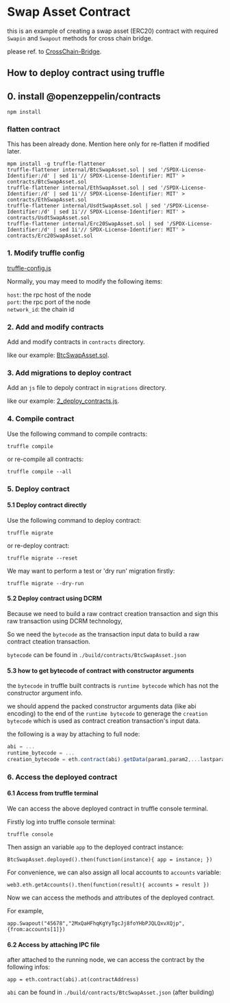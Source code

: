 # Swap Asset Contract

this is an example of creating a swap asset (ERC20) contract with required `Swapin` and `Swapout` methods for cross chain bridge.

please ref. to [CrossChain-Bridge](https://github.com/anyswap/CrossChain-Bridge).

## How to deploy contract using truffle

## 0. install @openzeppelin/contracts

```shell
npm install
```

### flatten contract

This has been already done. Mention here only for re-flatten if modified later.

```shell
mpm install -g truffle-flattener
truffle-flattener internal/BtcSwapAsset.sol | sed '/SPDX-License-Identifier:/d' | sed 1i'// SPDX-License-Identifier: MIT' > contracts/BtcSwapAsset.sol
truffle-flattener internal/EthSwapAsset.sol | sed '/SPDX-License-Identifier:/d' | sed 1i'// SPDX-License-Identifier: MIT' > contracts/EthSwapAsset.sol
truffle-flattener internal/UsdtSwapAsset.sol | sed '/SPDX-License-Identifier:/d' | sed 1i'// SPDX-License-Identifier: MIT' > contracts/UsdtSwapAsset.sol
truffle-flattener internal/Erc20SwapAsset.sol | sed '/SPDX-License-Identifier:/d' | sed 1i'// SPDX-License-Identifier: MIT' > contracts/Erc20SwapAsset.sol
```

### 1. Modify truffle config

[truffle-config.js](
https://github.com/anyswap/mBTC/blob/master/truffle-config.js)
 
 Normally, you may meed to modify the following items:
 
 `host`: the rpc host of the node  
 `port`: the rpc port of the node  
 `network_id`: the chain id

 ### 2. Add and modify contracts

 Add and modify contracts in `contracts` directory.

 like our example: [BtcSwapAsset.sol](https://github.com/anyswap/mBTC/blob/master/contracts/BtcSwapAsset.sol).

### 3. Add migrations to deploy contract

Add an `js` file to depoly contract in `migrations` directory.

like our example: [2_deploy_contracts.js](https://github.com/anyswap/mBTC/blob/master/migrations/2_deploy_contracts.js).

### 4. Compile contract

Use the following command to compile contracts:

```shell
truffle compile
```

or re-compile all contracts:

```shell
truffle compile --all
```

### 5. Deploy contract

#### 5.1 Deploy contract directly
Use the following command to deploy contract:

```shell
truffle migrate
```

or re-deploy contract:

```shell
truffle migrate --reset
```

We may want to perform a test or 'dry run' migration firstly:

```shell
truffle migrate --dry-run
```


#### 5.2 Deploy contract using DCRM

Because we need to build a raw contract creation transaction and sign this raw transaction using DCRM technology,

So we need the `bytecode` as the transaction input data to build a raw contract cteation transaction.

`bytecode` can be found in `./build/contracts/BtcSwapAsset.json`

#### 5.3 how to get bytecode of contract with constructor arguments

the `bytecode` in truffle built contracts is `runtime bytecode` which has not the constructor argument info.

we should append the packed constructor arguments data (like abi encoding) to the end of the `runtime bytecode`
to generage the `creation bytecode` which is used as contract creation transaction's input data.

the following is a way by attaching to full node:

```javascript
abi = ...
runtime_bytecode = ...
creation_bytecode = eth.contract(abi).getData(param1,param2,...lastparam,{from:eth.coinbase,data:runtime_bytecode})
```

### 6. Access the deployed contract

#### 6.1 Access from truffle terminal
We can access the above deployed contract in truffle console terminal. 

Firstly log into truffle console terminal:

```shell
truffle console
```

Then assign an variable `app` to the deployed contract instance:

```shell
BtcSwapAsset.deployed().then(function(instance){ app = instance; })
```

For convenience, we can also assign all local accounts to `accounts` variable:

```shell
web3.eth.getAccounts().then(function(result){ accounts = result })
```

Now we can access the methods and attributes of the deployed contract. 

For example,

```shell
app.Swapout("45678","2MxQaHFhqKgYyTgcJj8foYHbPJQLQxvXQjp",{from:accounts[1]})
```

#### 6.2 Access by attaching IPC file

after attached to the running node, we can access the contract by the following infos:

```shell
app = eth.contract(abi).at(contractAddress)
```

`abi` can be found in `./build/contracts/BtcSwapAsset.json` (after building)
